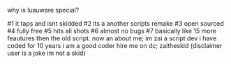 why is luauware special?


#1 it taps and isnt skidded
#2 its a another scripts remake
#3 open sourced
#4 fully free
#5 hits all shots
#6 almost no bugs
#7 basically like 15 more feautures then the old script.             now an about me; im zai a script dev i have coded for 10 years i am a good coder hire me on dc; zaitheskid (disclaimer user is a joke im not a skid)
